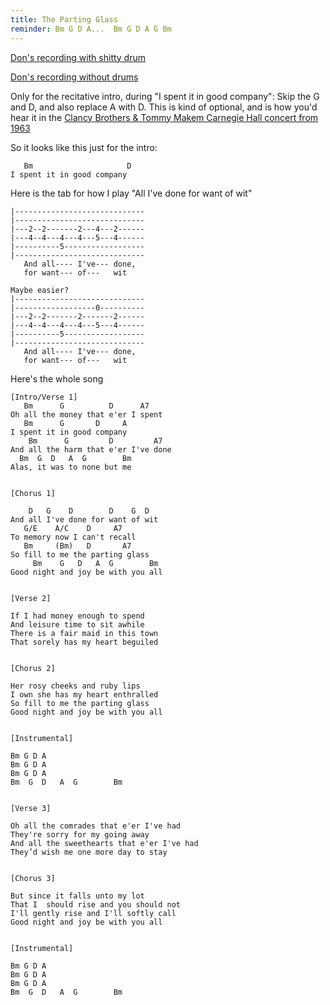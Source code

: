 ```yaml
---
title: The Parting Glass
reminder: Bm G D A...  Bm G D A G Bm
---
```


[Don's recording with shitty drum](https://www.dropbox.com/s/lpffu7apnvg7h8u/Parting%20Glass.mp3?dl=0)

[Don's recording without drums](/trigger/parting-glass.mp3)

Only for the recitative intro, during "I spent it in good company": Skip the G
and D, and also replace A with D. This is kind of optional, and is how you'd
hear it in the
[Clancy Brothers & Tommy Makem Carnegie Hall concert from 1963](https://www.youtube.com/watch?v=gkb94eXqcrM)

So it looks like this just for the intro:

```
   Bm                     D
I spent it in good company

```

Here is the tab for how I play "All I've done for want of wit"

```
|-----------------------------
|-----------------------------
|---2--2-------2---4---2------
|---4--4---4---4---5---4------
|----------5------------------
|-----------------------------
   And all---- I've--- done,
   for want--- of---   wit
```

```
Maybe easier?
|-----------------------------
|------------------0----------
|---2--2-------2-------2------
|---4--4---4---4---5---4------
|----------5------------------
|-----------------------------
   And all---- I've--- done,
   for want--- of---   wit
```

Here's the whole song

```
[Intro/Verse 1]
   Bm      G          D      A7
Oh all the money that e'er I spent
   Bm      G       D     A
I spent it in good company
    Bm      G         D         A7
And all the harm that e'er I've done
  Bm  G  D   A  G        Bm
Alas, it was to none but me


[Chorus 1]

    D   G    D        D    G  D
And all I've done for want of wit
   G/E    A/C    D     A7
To memory now I can't recall
   Bm     (Bm)   D       A7
So fill to me the parting glass
     Bm    G   D   A  G        Bm
Good night and joy be with you all


[Verse 2]

If I had money enough to spend
And leisure time to sit awhile
There is a fair maid in this town
That sorely has my heart beguiled


[Chorus 2]

Her rosy cheeks and ruby lips
I own she has my heart enthralled
So fill to me the parting glass
Good night and joy be with you all


[Instrumental]

Bm G D A
Bm G D A
Bm G D A
Bm  G  D   A  G        Bm


[Verse 3]

Oh all the comrades that e'er I've had
They're sorry for my going away
And all the sweethearts that e'er I've had
They’d wish me one more day to stay


[Chorus 3]

But since it falls unto my lot
That I  should rise and you should not
I'll gently rise and I'll softly call
Good night and joy be with you all


[Instrumental]

Bm G D A
Bm G D A
Bm G D A
Bm  G  D   A  G        Bm
```
